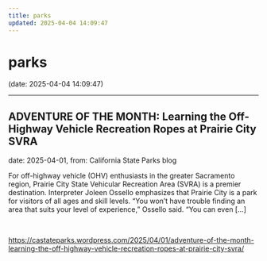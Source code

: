 ```yaml
---
title: parks
updated: 2025-04-04 14:09:47
---
```


# parks

(date: 2025-04-04 14:09:47)

---

## ADVENTURE OF THE MONTH: Learning the Off-Highway Vehicle Recreation Ropes at Prairie City SVRA

date: 2025-04-01, from: California State Parks blog

For off-highway vehicle (OHV) enthusiasts in the greater Sacramento region,&#160;Prairie City State Vehicular Recreation Area&#160;(SVRA) is a premier destination. Interpreter Joleen Ossello emphasizes that Prairie City is a park for visitors of all ages and skill levels. &#8220;You won’t have trouble finding an area that suits your level of experience,” Ossello said. “You can even [&#8230;] 

<br> 

<https://castateparks.wordpress.com/2025/04/01/adventure-of-the-month-learning-the-off-highway-vehicle-recreation-ropes-at-prairie-city-svra/>

